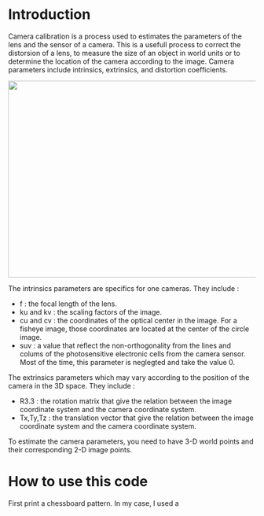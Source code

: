 # Introduction

Camera calibration is a process used to estimates the parameters of the lens and the sensor of a camera. This is a usefull process to correct the distorsion of a lens, to measure the size of an object in world units or to determine the location of the camera according to the image. Camera parameters include intrinsics, extrinsics, and distortion coefficients.

<p align="center">
  <img width="600" height="400" src="https://user-images.githubusercontent.com/54168090/63224567-9f4a2f00-c1f8-11e9-8678-221d9f1110e5.png">
</p>

The intrinsics parameters are specifics for one cameras. They include :

  - f : the focal length of the lens.
  - ku and kv : the scaling factors of the image.
  - cu and cv : the coordinates of the optical center in the image. For a fisheye image, those coordinates are located at the center of the circle image.
  - suv : a value that reflect the non-orthogonality from the lines and colums of the photosensitive electronic cells from the camera sensor. Most of the time, this parameter is neglegted and take the value 0.

The extrinsics parameters which may vary according to the position of the camera in the 3D space. They include :
  
  - R3.3 : the rotation matrix that give the relation between the image coordinate system and the camera coordinate system.
  - Tx,Ty,Tz : the translation vector that give the relation between the image coordinate system and the camera coordinate system.

To estimate the camera parameters, you need to have 3-D world points and their corresponding 2-D image points.

# How to use this code

First print a chessboard pattern. In my case, I used a 
